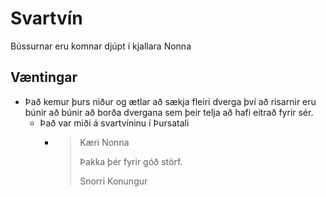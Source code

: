 # Svartvín
Bússurnar eru komnar djúpt í kjallara Nonna

## Væntingar
- Það kemur þurs niður og ætlar að sækja fleiri dverga því að risarnir eru
  búnir að búnir að borða dvergana sem þeir telja að hafi eitrað fyrir sér.
  - Það var miði á svartvíninu í Þursatali
    - > Kæri Nonna
      > 
      > Þakka þér fyrir góð störf.
      > 
      > Snorri Konungur